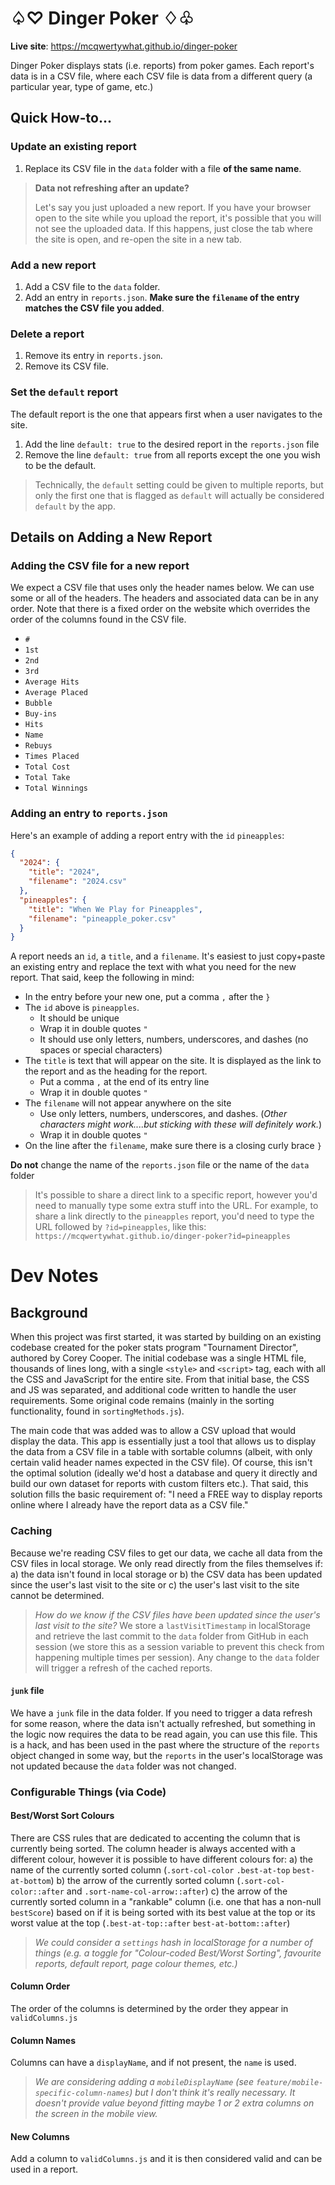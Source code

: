 # ♤♡ Dinger Poker ♢♧

**Live site**: https://mcqwertywhat.github.io/dinger-poker

Dinger Poker displays stats (i.e. reports) from poker games. Each report's data is in a CSV file, where each CSV file is data from a different query (a particular year, type of game, etc.)

## Quick How-to...

### Update an existing report

1. Replace its CSV file in the `data` folder with a file **of the same name**.

> **Data not refreshing after an update?** 
> 
> Let's say you just uploaded a new report. If you have your browser open to the site while you upload the report, it's possible that you will not see the uploaded data. If this happens, just close the tab where the site is open, and re-open the site in a new tab.

### Add a new report

1. Add a CSV file to the `data` folder.
2. Add an entry in `reports.json`. **Make sure the `filename` of the entry matches the CSV file you added**.

### Delete a report

1. Remove its entry in `reports.json`. 
2. Remove its CSV file.

### Set the `default` report

The default report is the one that appears first when a user navigates to the site.

1. Add the line `default: true` to the desired report in the `reports.json` file
2. Remove the line `default: true` from all reports except the one you wish to be the default.

> Technically, the `default` setting could be given to multiple reports, but only the first one that is flagged as `default` will actually be considered `default` by the app.

## Details on Adding a New Report

### Adding the CSV file for a new report

We expect a CSV file that uses only the header names below. We can use some or all of the headers. The headers and associated data can be in any order. Note that there is a fixed order on the website which overrides the order of the columns found in the CSV file.

- `#`
- `1st`
- `2nd`
- `3rd`
- `Average Hits`
- `Average Placed`
- `Bubble`
- `Buy-ins`
- `Hits`
- `Name`
- `Rebuys`
- `Times Placed`
- `Total Cost`
- `Total Take`
- `Total Winnings`

### Adding an entry to `reports.json`

Here's an example of adding a report entry with the `id` `pineapples`:

```json
{
  "2024": {
    "title": "2024",
    "filename": "2024.csv"
  },
  "pineapples": {
    "title": "When We Play for Pineapples",
    "filename": "pineapple_poker.csv"
  }
}
```

A report needs an `id`, a `title`, and a `filename`. It's easiest to just copy+paste an existing entry and replace the text with what you need for the new report. That said, keep the following in mind:

- In the entry before your new one, put a comma `,` after the `}`
- The `id` above is `pineapples`. 
  - It should be unique 
  - Wrap it in double quotes `"`
  - It should use only letters, numbers, underscores, and dashes (no spaces or special characters)
- The `title` is text that will appear on the site. It is displayed as the link to the report and as the heading for the report.
  - Put a comma `,` at the end of its entry line
  - Wrap it in double quotes `"`
- The `filename` will not appear anywhere on the site
  - Use only letters, numbers, underscores, and dashes. (_Other characters might work....but sticking with these will definitely work._)
  - Wrap it in double quotes `"`
- On the line after the `filename`, make sure there is a closing curly brace `}`

**Do not** change the name of the `reports.json` file or the name of the `data` folder

> It's possible to share a direct link to a specific report, however you'd need to manually type some extra stuff into the URL. For example, to share a link directly to the `pineapples` report, you'd need to type the URL followed by `?id=pineapples`, like this: `https://mcqwertywhat.github.io/dinger-poker?id=pineapples` 

# Dev Notes

## Background 

When this project was first started, it was started by building on an existing codebase created for the poker stats program "Tournament Director", authored by Corey Cooper. The initial codebase was a single HTML file, thousands of lines long, with a single `<style>` and `<script>` tag, each with all the CSS and JavaScript for the entire site. From that initial base, the CSS and JS was separated, and additional code written to handle the user requirements. Some original code remains (mainly in the sorting functionality, found in `sortingMethods.js`).

The main code that was added was to allow a CSV upload that would display the data. This app is essentially just a tool that allows us to display the data from a CSV file in a table with sortable columns (albeit, with only certain valid header names expected in the CSV file). Of course, this isn't the optimal solution (ideally we'd host a database and query it directly and build our own dataset for reports with custom filters etc.). That said, this solution fills the basic requirement of: "I need a FREE way to display reports online where I already have the report data as a CSV file."

### Caching 

Because we're reading CSV files to get our data, we cache all data from the CSV files in local storage. We only read directly from the files themselves if:
a) the data isn't found in local storage 
or
b) the CSV data has been updated since the user's last visit to the site
or
c) the user's last visit to the site cannot be determined. 

> *How do we know if the CSV files have been updated since the user's last visit to the site?* We store a `lastVisitTimestamp` in localStorage and retrieve the last commit to the `data` folder from GitHub in each session (we store this as a session variable to prevent this check from happening multiple times per session). Any change to the `data` folder will trigger a refresh of the cached reports. 

#### `junk` file

We have a `junk` file in the data folder. If you need to trigger a data refresh for some reason, where the data isn't actually refreshed, but something in the logic now requires the data to be read again, you can use this file. This is a hack, and has been used in the past where the structure of the `reports` object changed in some way, but the `reports` in the user's localStorage was not updated because the `data` folder was not changed.

### Configurable Things (via Code)

#### Best/Worst Sort Colours

There are CSS rules that are dedicated to accenting the column that is currently being sorted. The column header is always accented with a different colour, however it is possible to have different colours for:
a) the name of the currently sorted column (`.sort-col-color` `.best-at-top` `best-at-bottom`) 
b) the arrow of the currently sorted column (`.sort-col-color::after` and `.sort-name-col-arrow::after`)
c) the arrow of the currently sorted column in a "rankable" column (i.e. one that has a non-null `bestScore`) based on if it is being sorted with its best value at the top or its worst value at the top (`.best-at-top::after` `best-at-bottom::after`)

> *We could consider a `settings` hash in localStorage for a number of things (e.g. a toggle for "Colour-coded Best/Worst Sorting", favourite reports, default report, page colour themes, etc.)*

#### Column Order

The order of the columns is determined by the order they appear in `validColumns.js`

#### Column Names

Columns can have a `displayName`, and if not present, the `name` is used. 

> *We are considering adding a `mobileDisplayName` (see `feature/mobile-specific-column-names`) but I don't think it's really necessary. It doesn't provide value beyond fitting maybe 1 or 2 extra columns on the screen in the mobile view.*

#### New Columns

Add a column to `validColumns.js` and it is then considered valid and can be used in a report.